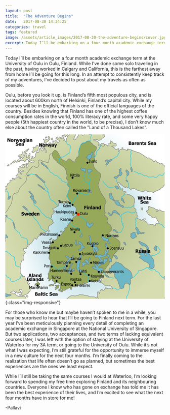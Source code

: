 ```yaml
---
layout: post
title:  "The Adventure Begins"
date:   2017-08-30 14:34:25
categories: travel
tags: featured
image: /assets/article_images/2017-08-30-the-adventure-begins/cover.jpg
excerpt: Today I’ll be embarking on a four month academic exchange term at the University of Oulu in Oulu, Finland. In an attempt to consistently keep track of my adventures, I’ve decided to post about my travels here.
---
```

Today I’ll be embarking on a four month academic exchange term at the University of Oulu in Oulu, Finland. While I’ve done some solo traveling in the past, having worked in Calgary and California, this is the farthest away from home I’ll be going for this long. In an attempt to consistently keep track of my adventures, I’ve decided to post about my travels as often as possible.

Oulu, before you look it up, is Finland’s fifth most populous city, and is located about 600km north of Helsinki, Finland’s capital city. While my courses will be in English, Finnish is one of the official languages of the country. Besides knowing that Finland has one of the highest coffee consumption rates in the world, 100% literacy rate, and some very happy people (5th happiest country in the world, to be precise), I don’t know much else about the country often called the "Land of a Thousand Lakes".

![Map of Finland](/assets/article_images/2017-08-30-the-adventure-begins/finland-map.jpg){:class="img-responsive"}

For those who know me but maybe haven’t spoken to me in a while, you may be surprised to hear that I’ll be going to Finland next term. For the last year I’ve been meticulously planning every detail of completing an academic exchange in Singapore at the National University of Singapore. But two applications, two acceptances, and two terms of lacking equivalent courses later, I was left with the option of staying at the University of Waterloo for my 3A term, or going to the University of Oulu. While it’s not what I was expecting, I’m still grateful for the opportunity to immerse myself in a new culture for the next four months. I’m finally coming to the realization that life often doesn’t go as planned, but sometimes the best experiences are the ones we least expect.

While I’ll still be taking the same courses I would at Waterloo, I’m looking forward to spending my free time exploring Finland and its neighbouring countries. Everyone I know who has gone on exchange has told me it has been the best experience of their lives, and I’m excited to see what the next four months have in store for me!

-Pallavi
